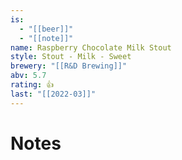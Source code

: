 ```yaml
---
is:
  - "[[beer]]"
  - "[[note]]"
name: Raspberry Chocolate Milk Stout
style: Stout - Milk - Sweet
brewery: "[[R&D Brewing]]"
abv: 5.7
rating: 👍
last: "[[2022-03]]"
---
```

# Notes

